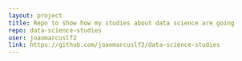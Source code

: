 ```yaml
---
layout: project
title: Repo to show how my studies about data science are going
repo: data-science-studies
user: joaomarcuslf2
link: https://github.com/joaomarcuslf2/data-science-studies
---
```


